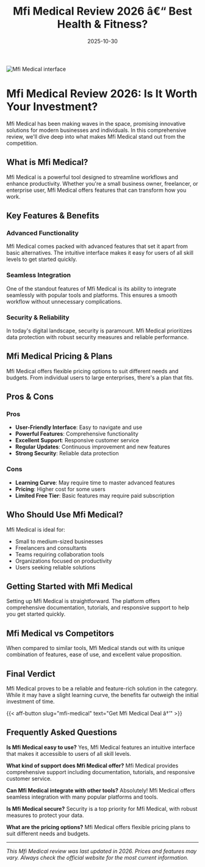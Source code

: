 ﻿---
title: "Mfi Medical Review 2026 â€“ Best Health & Fitness?"
date: 2025-10-30
draft: false
rating: 4.8
category: "Health & Fitness"
tags: ["health-fitness", "review", "2026"]
description: "Comprehensive Mfi Medical review 2026. Discover if this  tool is the best choice for your needs."
keywords: "mfi-medical, Mfi Medical, review, health & fitness, 2026, best health & fitness"
image: "https://images.unsplash.com/photo-1571019613454-1cb2f99b2d8b?w=800&h=400&fit=crop&crop=center"
---

![Mfi Medical interface](https://images.unsplash.com/photo-1571019613454-1cb2f99b2d8b?w=800&h=400&fit=crop&crop=center)

# Mfi Medical Review 2026: Is It Worth Your Investment?

Mfi Medical has been making waves in the  space, promising innovative solutions for modern businesses and individuals. In this comprehensive review, we'll dive deep into what makes Mfi Medical stand out from the competition.

## What is Mfi Medical?

Mfi Medical is a powerful  tool designed to streamline workflows and enhance productivity. Whether you're a small business owner, freelancer, or enterprise user, Mfi Medical offers features that can transform how you work.

## Key Features & Benefits

### Advanced Functionality
Mfi Medical comes packed with advanced features that set it apart from basic alternatives. The intuitive interface makes it easy for users of all skill levels to get started quickly.

### Seamless Integration
One of the standout features of Mfi Medical is its ability to integrate seamlessly with popular tools and platforms. This ensures a smooth workflow without unnecessary complications.

### Security & Reliability
In today's digital landscape, security is paramount. Mfi Medical prioritizes data protection with robust security measures and reliable performance.

## Mfi Medical Pricing & Plans

Mfi Medical offers flexible pricing options to suit different needs and budgets. From individual users to large enterprises, there's a plan that fits.

## Pros & Cons

### Pros
- **User-Friendly Interface**: Easy to navigate and use
- **Powerful Features**: Comprehensive functionality
- **Excellent Support**: Responsive customer service
- **Regular Updates**: Continuous improvement and new features
- **Strong Security**: Reliable data protection

### Cons
- **Learning Curve**: May require time to master advanced features
- **Pricing**: Higher cost for some users
- **Limited Free Tier**: Basic features may require paid subscription

## Who Should Use Mfi Medical?

Mfi Medical is ideal for:
- Small to medium-sized businesses
- Freelancers and consultants
- Teams requiring collaboration tools
- Organizations focused on productivity
- Users seeking reliable  solutions

## Getting Started with Mfi Medical

Setting up Mfi Medical is straightforward. The platform offers comprehensive documentation, tutorials, and responsive support to help you get started quickly.

## Mfi Medical vs Competitors

When compared to similar tools, Mfi Medical stands out with its unique combination of features, ease of use, and excellent value proposition.

## Final Verdict

Mfi Medical proves to be a reliable and feature-rich solution in the  category. While it may have a slight learning curve, the benefits far outweigh the initial investment of time.

{{< aff-button slug="mfi-medical" text="Get Mfi Medical Deal â†’" >}}

## Frequently Asked Questions

**Is Mfi Medical easy to use?**
Yes, Mfi Medical features an intuitive interface that makes it accessible to users of all skill levels.

**What kind of support does Mfi Medical offer?**
Mfi Medical provides comprehensive support including documentation, tutorials, and responsive customer service.

**Can Mfi Medical integrate with other tools?**
Absolutely! Mfi Medical offers seamless integration with many popular platforms and tools.

**Is Mfi Medical secure?**
Security is a top priority for Mfi Medical, with robust measures to protect your data.

**What are the pricing options?**
Mfi Medical offers flexible pricing plans to suit different needs and budgets.

---

*This Mfi Medical review was last updated in 2026. Prices and features may vary. Always check the official website for the most current information.*

